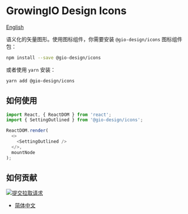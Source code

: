 # GrowingIO Design Icons

[English](./README.md)

语义化的矢量图形。使用图标组件，你需要安装 `@gio-design/icons` 图标组件包：

```bash
npm install --save @gio-design/icons
```

或者使用 `yarn` 安装：

```bash
yarn add @gio-design/icons
```

## 如何使用

```javascript
import React, { ReactDOM } from 'react';
import { SettingOutlined } from '@gio-design/icons';

ReactDOM.render(
  <>
    <SettingOutlined />
  </>,
  mountNode
);
```

## 如何贡献

[![提交拉取请求](https://img.shields.io/badge/PRs-welcome-brightgreen.svg?style=flat-square)](http://makeapullrequest.com)

- [简体中文](./CONTRIBUTING.zh-CN.md)
